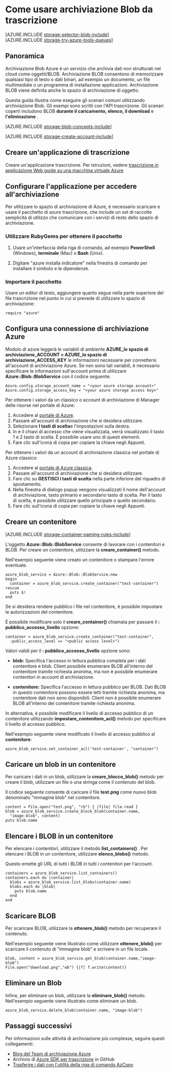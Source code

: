 <properties
    pageTitle="Come usare archiviazione Blob (archiviazione degli oggetti) da trascrizione | Microsoft Azure"
    description="Archiviare dati non strutturati nel cloud con lo spazio di archiviazione Blob Azure (spazio di archiviazione oggetto)."
    services="storage"
    documentationCenter="ruby"
    authors="tamram"
    manager="carmonm"
    editor="tysonn"/>

<tags
    ms.service="storage"
    ms.workload="storage"
    ms.tgt_pltfrm="na"
    ms.devlang="ruby"
    ms.topic="article"
    ms.date="08/11/2016"
    ms.author="tamram"/>


# <a name="how-to-use-blob-storage-from-ruby"></a>Come usare archiviazione Blob da trascrizione

[AZURE.INCLUDE [storage-selector-blob-include](../../includes/storage-selector-blob-include.md)]
<br/>
[AZURE.INCLUDE [storage-try-azure-tools-queues](../../includes/storage-try-azure-tools-blobs.md)]

## <a name="overview"></a>Panoramica

Archiviazione Blob Azure è un servizio che archivia dati non strutturati nel cloud come oggetti/BLOB. Archiviazione BLOB consentono di memorizzare qualsiasi tipo di testo o dati binari, ad esempio un documento, un file multimediale o un programma di installazione applicazioni. Archiviazione BLOB viene definita anche lo spazio di archiviazione di oggetto.

Questa guida illustra come eseguire gli scenari comuni utilizzando archiviazione Blob. Gli esempi sono scritti con l'API trascrizione. Gli scenari coperti includono BLOB **durante il caricamento, elenco, il download** e **l'eliminazione** .

[AZURE.INCLUDE [storage-blob-concepts-include](../../includes/storage-blob-concepts-include.md)]

[AZURE.INCLUDE [storage-create-account-include](../../includes/storage-create-account-include.md)]

## <a name="create-a-ruby-application"></a>Creare un'applicazione di trascrizione

Creare un'applicazione trascrizione. Per istruzioni, vedere [trascrizione in applicazione Web guide su una macchina virtuale Azure](../virtual-machines/linux/classic/virtual-machines-linux-classic-ruby-rails-web-app.md)

## <a name="configure-your-application-to-access-storage"></a>Configurare l'applicazione per accedere all'archiviazione

Per utilizzare lo spazio di archiviazione di Azure, è necessario scaricare e usare il pacchetto di azure trascrizione, che include un set di raccolte semplicità di utilizzo che comunicare con i servizi di resto dello spazio di archiviazione.

### <a name="use-rubygems-to-obtain-the-package"></a>Utilizzare RubyGems per ottenere il pacchetto

1. Usare un'interfaccia della riga di comando, ad esempio **PowerShell** (Windows), **terminale** (Mac) o **Bash** (Unix).

2. Digitare "azure installa indicatore" nella finestra di comando per installare il simbolo e le dipendenze.

### <a name="import-the-package"></a>Importare il pacchetto

Usare un editor di testo, aggiungere quanto segue nella parte superiore del file trascrizione nel punto in cui si prevede di utilizzare lo spazio di archiviazione:

    require "azure"

## <a name="setup-an-azure-storage-connection"></a>Configura una connessione di archiviazione Azure

Modulo di azure leggerà le variabili di ambiente **AZURE\_lo spazio di archiviazione\_ACCOUNT** e **AZURE\_lo spazio di archiviazione\_ACCESS_KEY** le informazioni necessarie per connettersi all'account di archiviazione Azure. Se non sono tali variabili, è necessario specificare le informazioni sull'account prima di utilizzare **Azure::Blob::BlobService** con il codice seguente:

    Azure.config.storage_account_name = "<your azure storage account>"
    Azure.config.storage_access_key = "<your azure storage access key>"


Per ottenere i valori da un classico o account di archiviazione di Manager delle risorse nel portale di Azure:

1. Accedere al [portale di Azure](https://portal.azure.com).
2. Passare all'account di archiviazione che si desidera utilizzare.
3. Selezionare **I tasti di scelta**e l'impostazioni sulla destra.
4. In e il chiavi di accesso che viene visualizzata, verrà visualizzato il tasto 1 e 2 tasto di scelta. È possibile usare uno di questi elementi. 
5. Fare clic sull'icona di copia per copiare la chiave negli Appunti. 

Per ottenere i valori da un account di archiviazione classica nel portale di Azure classico:

1. Accedere al [portale di Azure classica](https://manage.windowsazure.com).
2. Passare all'account di archiviazione che si desidera utilizzare.
3. Fare clic su **GESTISCI i tasti di scelta** nella parte inferiore del riquadro di spostamento.
4. Nella finestra di dialogo popup vengono visualizzati il nome dell'account di archiviazione, tasto primario e secondario tasto di scelta. Per il tasto di scelta, è possibile utilizzare quello principale o quello secondario. 
5. Fare clic sull'icona di copia per copiare la chiave negli Appunti.

## <a name="create-a-container"></a>Creare un contenitore

[AZURE.INCLUDE [storage-container-naming-rules-include](../../includes/storage-container-naming-rules-include.md)]

L'oggetto **Azure::Blob::BlobService** consente di lavorare con i contenitori e BLOB. Per creare un contenitore, utilizzare la **creare\_container()** metodo.

Nell'esempio seguente viene creato un contenitore o stampare l'errore eventuale.

    azure_blob_service = Azure::Blob::BlobService.new
    begin
      container = azure_blob_service.create_container("test-container")
    rescue
      puts $!
    end

Se si desidera rendere pubblico i file nel contenitore, è possibile impostare le autorizzazioni del contenitore.

È possibile modificare solo il <strong>creare\_container()</strong> chiamata per passare il **: pubblico\_accesso\_livello** opzione:

    container = azure_blob_service.create_container("test-container",
      :public_access_level => "<public access level>")


Valori validi per il **: pubblico\_accesso\_livello** opzione sono:

* **blob:** Specifica l'accesso in lettura pubblica completa per i dati contenitore e blob. Client possibile enumerare BLOB all'interno del contenitore tramite richiesta anonima, ma non è possibile enumerare contenitori in account di archiviazione.

* **contenitore:** Specifica l'accesso in lettura pubblico per BLOB. Dati BLOB in questo contenitore possono essere letti tramite richiesta anonima, ma contenitore dati non sono disponibili. Client non è possibile enumerare BLOB all'interno del contenitore tramite richiesta anonima.

In alternativa, è possibile modificare il livello di accesso pubblico di un contenitore utilizzando **impostare\_contenitore\_acl()** metodo per specificare il livello di accesso pubblico.

Nell'esempio seguente viene modificato il livello di accesso pubblico al **contenitore**:

    azure_blob_service.set_container_acl('test-container', "container")

## <a name="upload-a-blob-into-a-container"></a>Caricare un blob in un contenitore

Per caricare i dati in un blob, utilizzare la **creare\_blocco\_blob()** metodo per creare il blob, utilizzare un file o una stringa come il contenuto del blob.

Il codice seguente consente di caricare il file **test.png** come nuovo blob denominato "immagine blob" nel contenitore.

    content = File.open("test.png", "rb") { |file| file.read }
    blob = azure_blob_service.create_block_blob(container.name,
      "image-blob", content)
    puts blob.name

## <a name="list-the-blobs-in-a-container"></a>Elencare i BLOB in un contenitore

Per elencare i contenitori, utilizzare il metodo **list_containers()** .
Per elencare i BLOB in un contenitore, utilizzare **elenco\_blobs()** metodo.

Questo emette gli URL di tutti i BLOB in tutti i contenitori per l'account.

    containers = azure_blob_service.list_containers()
    containers.each do |container|
      blobs = azure_blob_service.list_blobs(container.name)
      blobs.each do |blob|
        puts blob.name
      end
    end

## <a name="download-blobs"></a>Scaricare BLOB

Per scaricare BLOB, utilizzare la **ottenere\_blob()** metodo per recuperare il contenuto.

Nell'esempio seguente viene illustrato come utilizzare **ottenere\_blob()** per scaricare il contenuto di "immagine blob" e scrivere in un file locale.

    blob, content = azure_blob_service.get_blob(container.name,"image-blob")
    File.open("download.png","wb") {|f| f.write(content)}

## <a name="delete-a-blob"></a>Eliminare un Blob
Infine, per eliminare un blob, utilizzare la **eliminare\_blob()** metodo. Nell'esempio seguente viene illustrato come eliminare un blob.

    azure_blob_service.delete_blob(container.name, "image-blob")

## <a name="next-steps"></a>Passaggi successivi

Per informazioni sulle attività di archiviazione più complesse, seguire questi collegamenti:

- [Blog del Team di archiviazione Azure](http://blogs.msdn.com/b/windowsazurestorage/)
- Archivio di [Azure SDK per trascrizione](https://github.com/WindowsAzure/azure-sdk-for-ruby) in GitHub
- [Trasferire i dati con l'utilità della riga di comando AzCopy](storage-use-azcopy.md)

